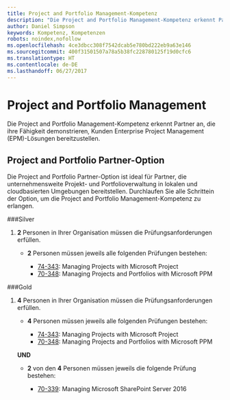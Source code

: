 ```yaml
---
title: Project and Portfolio Management-Kompetenz
description: "Die Project and Portfolio Management-Kompetenz erkennt Partner an, die ihre Fähigkeit demonstrieren, Kunden Enterprise Project Management (EPM)-Lösungen bereitzustellen."
author: Daniel Simpson
keywords: Kompetenz, Kompetenzen
robots: noindex,nofollow
ms.openlocfilehash: 4ce3dbcc308f7542dcab5e780bd222eb9a63e146
ms.sourcegitcommit: 400f31501507a78a5b38fc228780125f19d0cfc6
ms.translationtype: HT
ms.contentlocale: de-DE
ms.lasthandoff: 06/27/2017
---
```

# <a name="project-and-portfolio-management"></a>Project and Portfolio Management 
Die Project and Portfolio Management-Kompetenz erkennt Partner an, die ihre Fähigkeit demonstrieren, Kunden Enterprise Project Management (EPM)-Lösungen bereitzustellen.

## <a name="project-and-portfolio-partner-option"></a>Project and Portfolio Partner-Option
Die Project and Portfolio Partner-Option ist ideal für Partner, die unternehmensweite Projekt- und Portfolioverwaltung in lokalen und cloudbasierten Umgebungen bereitstellen. Durchlaufen Sie alle Schrittein der Option, um die Project and Portfolio Management-Kompetenz zu erlangen.

###<a name="silver"></a>Silver
1. **2** Personen in Ihrer Organisation müssen die Prüfungsanforderungen erfüllen.

    - **2** Personen müssen jeweils alle folgenden Prüfungen bestehen:

        * [74-343](https://www.microsoft.com/en-us/learning/exam-74-343.aspx): Managing Projects with Microsoft Project
        * [70-348](https://www.microsoft.com/en-us/learning/exam-70-348.aspx): Managing Projects and Portfolios with Microsoft PPM

###<a name="gold"></a>Gold
1. **4** Personen in Ihrer Organisation müssen die Prüfungsanforderungen erfüllen.

    - **4** Personen müssen jeweils alle folgenden Prüfungen bestehen:

        * [74-343](https://www.microsoft.com/en-us/learning/exam-74-343.aspx): Managing Projects with Microsoft Project
        * [70-348](https://www.microsoft.com/en-us/learning/exam-70-348.aspx): Managing Projects and Portfolios with Microsoft PPM

    **UND** 

    - **2** von den **4** Personen müssen jeweils die folgende Prüfung bestehen:

        *  [70-339](https://www.microsoft.com/en-us/learning/exam-70-339.aspx): Managing Microsoft SharePoint Server 2016
